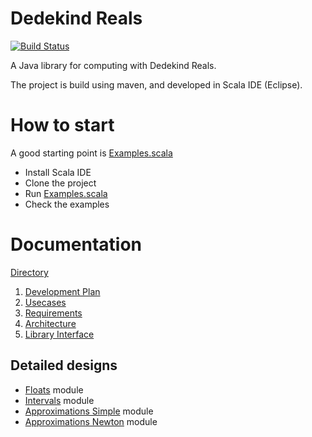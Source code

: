 
# Dedekind Reals

[![Build Status](https://travis-ci.org/comius/dedekindreals.svg?branch=master)](https://travis-ci.org/comius/dedekindreals)

A Java library for computing with Dedekind Reals.

The project is build using maven, and developed in Scala IDE (Eclipse).


# How to start

A good starting point is [Examples.scala](src/main/scala/com/github/comius/reals/Examples.scala)

- Install Scala IDE
- Clone the project
- Run [Examples.scala](src/main/scala/com/github/comius/reals/Examples.scala)
- Check the examples

# Documentation

[Directory](doc)

1. [Development Plan](doc/01-DevelopmentPlan.md)
2. [Usecases](doc/02-Usecases.md)
3. [Requirements](doc/03-Requirements.md)
4. [Architecture](doc/04-01-Architecture.md)
5. [Library Interface](doc/04-02-LibraryInterface.md) 


## Detailed designs

- [Floats](doc/05-DD-Floats.md) module
- [Intervals](doc/05-DD-Intervals.md) module
- [Approximations Simple](doc/05-DD-Approximations-Simple.md) module
- [Approximations Newton](doc/05-DD-Approximations-Newton.md) module

